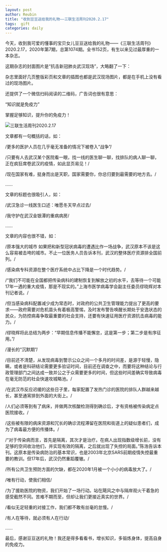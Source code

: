 ```yaml
---
layout: post
author: Reubin
title: "收到豆豆送给我的礼物——三联生活周刊2020.2.17"
tags:  gift
categories: daily
---
```


今天，收到我可爱的懂事的宝贝女儿豆豆送给我的礼物——《三联生活周刊》2020.2.17，2020年第7期，总第1074期。全书152页，有生以来见过最厚重的一本杂志。

这期杂志的封面图片是“抗击新冠肺炎武汉现场”，大略翻了一下：

杂志里面好几页整版彩页和文章的插图也都是武汉现场图片，都是在手机上没有看过的现场图片。

还提供了一个微信扫码阅读的二维码，广告词也很有意思：

“知识就是免疫力”

掌握足够知识，提升你的免疫力！

![三联生活周刊2020.2.17](https://i.niupic.com/images/2020/02/27/6WHB.jpg)

文章都有一句概括的话，如：

/更多的医护人员在几乎毫无准备的情况下被卷入“战争”/

/只要有人去武汉某个医院看一眼，找一线的医生聊一聊，找排队的病人聊一聊，正在疯狂席卷武汉的疫情，如此显页易见！/

/现在国家有难，挺身而出是天职，国家需要你，你总归要到最需要的地方去。/

……

文章的标题也很吸引人，如：

/武汉急诊一线医生口述：唯愿冬天早点过去/

/我守护在武汉金银潭的重病病房/

……

文章的内容也很不错，如：

/原本强大的城市 如果把和新型冠状病毒的遭遇比作一场战争，武汉原本不该是这么容易被击垮的城市。不止一位医务人员告诉本刊，武汉的整体医疗资源排全国前列。/

/感染病专科资源在整个医疗系统中占比下降是一个时代趋势。/

/“我们不可能在全国都把传染病科的建制恢复到解放之初的水平，去等待一个可能17年一遇的重大疫情，那是不现实的。”上海市医学病毒学会副主任委员缪晓辉对本刊记者说。/

/但当感染病科配置减少成为常态时，对政府的公共卫生管理能力提出了更高的要求——政府需要对危机苗头有着极高警惕，及时发布警告唤醒长期处于安逸状态的民众，为防控病毒争取最重要的社会支持，还要有快速征用医疗资源抗击病毒的能力。/

/缪晓辉将此总结为两步：“早期信息传播不能懈怠，这是第一步；第二步是有序征用。”/

/漫长的“沉默期”/

/目前还不清楚，从发现病毒到警示公众之间一个多月的时间差，是源于轻慢，隐瞒，或者是科研结论需要更多验证时间，目前还在调查之中，而要将这种结论与行政管理部门之间达成一致并公之于众需要更多的时间，但这些时间差确实导致病毒在毫无防范的社会快速攻城略池。/

/在武汉市反应迟缓的这些日子里，每家配置了发热门诊的医院的排队人群越来越长，甚至通宵排到外面的大街上。/

/人们必须等到有了病床，并做两次核酸检测得到确诊后，才有资格被传染病定点医院接收。/

/这些被有限的病床资源和冗长的确诊流程滞留在医院和街道上的疑似患者们，成为了病毒最方便的传播体。/

/“对于传染病而言，首先是隔离，其次才是治疗。在病人出现指数级增长前，没有足够的空间收治他们，并实现有效的隔离，之后就出现了失控的局面。”陈浩告诉本刊。这原本是传染病防治的基本常识，也是2003年北京SARS前期疫情失控最重要的教训。但17年后，武汉仍然重蹈覆辙。/

/所有公共卫生预防方面的欠缺，都在2020年1月被一个小小的病毒放大了。/

/唯有行动，使我们相信/

/为了援助医院的物资，我们开始了一场行动。站在飓风之中与隔岸观火干着急的感受截然不同。苦难不期而至，但却让我们更接近真实的世界。/

/看似无足轻重的对接工作，我们都不敢有丝毫的怠慢。/

/有人在等待，就必须有人在行动/

……

最后，感谢豆豆送的礼物！我还是得多看看书，增长知识，多锻炼身体，提高自身的免疫力。
